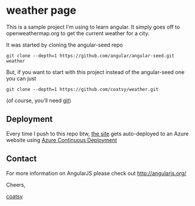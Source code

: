 # weather page

This is a sample project I'm using to learn angular. 
It simply goes off to openweathermap.org to get the current weather for a 
city.

It was started by cloning the angular-seed repo

```
git clone --depth=1 https://github.com/angular/angular-seed.git weather
```
But, if you want to start with this project instead of the angular-seed one
you can just
```
git clone --depth=1 https://github.com/coatsy/weather.git
```
(of course, you'll need [git])

## Deployment
Every time I push to this repo btw, [the site] gets auto-deployed to an Azure website using [Azure Continuous Deployment]

## Contact

For more information on AngularJS please check out http://angularjs.org/

Cheers,

[coatsy]

[git]: http://git-scm.com/
[bower]: http://bower.io
[npm]: https://www.npmjs.org/
[node]: http://nodejs.org
[protractor]: https://github.com/angular/protractor
[jasmine]: http://jasmine.github.io
[karma]: http://karma-runner.github.io
[travis]: https://travis-ci.org/
[http-server]: https://github.com/nodeapps/http-server
[coatsy]: http://blogs.msdn.com/acoat
[the site]: http://coatsySandbox.azurewebsites.net/app
[Azure Continuous Deployment]: https://azure.microsoft.com/en-us/documentation/articles/web-sites-publish-source-control/
